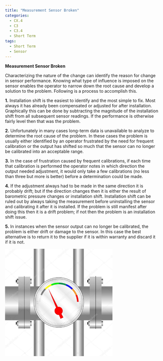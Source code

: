```yaml
---
title: "Measurement Sensor Broken"
categories:
  - CX.4
  - C3
  - C3.4
  - Short Term
tags:
  - Short Term
  - Sensor
---
```


**Measurement Sensor Broken**

Characterizing the nature of the change can identify the reason for change in sensor performance. Knowing what type of influence is imposed on the sensor enables the operator to narrow down the root cause and develop a solution to the problem. Following is a process to accomplish this.

**1.** Installation shift is the easiest to identify and the most simple to fix. Most always it has already been compensated or adjusted for after installation. Graphically this can be done by subtracting the magnitude of the installation shift from all subsequent sensor readings. If the performance is otherwise fairly level then that was the problem.

**2.** Unfortunately in many cases long-term data is unavailable to analyze to determine the root cause of the problem. In these cases the problem is usually either identified by an operator frustrated by the need for frequent calibration or the output has shifted so much that the sensor can no longer be calibrated into an acceptable range.


**3.** In the case of frustration caused by frequent calibrations, if each time that calibration is performed the operator notes in which direction the output needed adjustment, it would only take a few calibrations (no less than three but more is better) before a determination could be made.

**4.** If the adjustment always had to be made in the same direction it is probably drift; but if the direction changes then it is either the result of barometric pressure changes or installation shift. Installation shift can be ruled out by always taking the measurement before uninstalling the sensor and calibrating it after it is installed. If the problem is still manifest after doing this then it is a drift problem; if not then the problem is an installation shift issue.

**5.** In instances when the sensor output can no longer be calibrated, the problem is either drift or damage to the sensor. In this case the best alternative is to return it to the supplier if it is within warranty and discard it if it is not.


<img src="https://raw.githubusercontent.com/ADOxx-org/DISRUPT-Knowledge-Base/master/assets/images/depositphotos_74537145-stock-illustration-spectral-sensor-on-the-tube.jpg" width="70%" height="50%">

